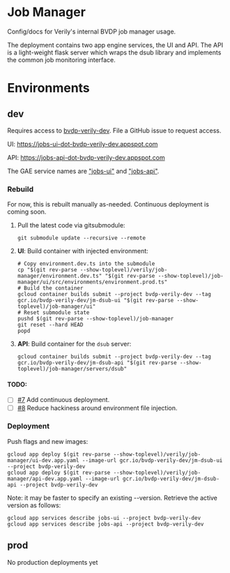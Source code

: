 # Job Manager

Config/docs for Verily's internal BVDP job manager usage.

The deployment contains two app engine services, the UI and API. The API is a
light-weight flask server which wraps the dsub library and implements the common
job monitoring interface.

# Environments

## dev

Requires access to [bvdp-verily-dev](
https://console.cloud.google.com/home/dashboard?project=bvdp-verily-dev).
File a GitHub issue to request access.

UI: https://jobs-ui-dot-bvdp-verily-dev.appspot.com

API: https://jobs-api-dot-bvdp-verily-dev.appspot.com

The GAE service names are ["jobs-ui"](https://console.cloud.google.com/appengine/versions?project=bvdp-verily-dev&serviceId=jobs-ui) and ["jobs-api"](https://console.cloud.google.com/appengine/versions?project=bvdp-verily-dev&serviceId=jobs-api).

### Rebuild

For now, this is rebuilt manually as-needed. Continuous deployment is coming
soon.

1. Pull the latest code via gitsubmodule:

    ```
    git submodule update --recursive --remote
    ```

1. **UI**: Build container with injected environment:

    ```
    # Copy environment.dev.ts into the submodule
    cp "$(git rev-parse --show-toplevel)/verily/job-manager/environment.dev.ts" "$(git rev-parse --show-toplevel)/job-manager/ui/src/environments/environment.prod.ts"
    # Build the container
    gcloud container builds submit --project bvdp-verily-dev --tag gcr.io/bvdp-verily-dev/jm-dsub-ui "$(git rev-parse --show-toplevel)/job-manager/ui"
    # Reset submodule state
    pushd $(git rev-parse --show-toplevel)/job-manager
    git reset --hard HEAD
    popd
    ```

1. **API**: Build container for the `dsub` server:

    ```
    gcloud container builds submit --project bvdp-verily-dev --tag gcr.io/bvdp-verily-dev/jm-dsub-api "$(git rev-parse --show-toplevel)/job-manager/servers/dsub"
    ```

#### TODO:
- [ ] [#7](https://github.com/bvprivate/bvdp-deploy/issues/7) Add continuous deployment.
- [ ] [#8](https://github.com/bvprivate/bvdp-deploy/issues/8) Reduce hackiness around environment file injection.

### Deployment

Push flags and new images:
```
gcloud app deploy $(git rev-parse --show-toplevel)/verily/job-manager/ui-dev.app.yaml --image-url gcr.io/bvdp-verily-dev/jm-dsub-ui --project bvdp-verily-dev
gcloud app deploy $(git rev-parse --show-toplevel)/verily/job-manager/api-dev.app.yaml --image-url gcr.io/bvdp-verily-dev/jm-dsub-api --project bvdp-verily-dev
```

Note: it may be faster to specify an existing --version. Retrieve the active
version as follows:
```
gcloud app services describe jobs-ui --project bvdp-verily-dev
gcloud app services describe jobs-api --project bvdp-verily-dev
```

## prod
No production deployments yet
